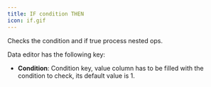 ```yaml
---
title: IF condition THEN
icon: if.gif
---
```


Checks the condition and if true process nested ops.

Data editor has the following key:

- **Condition**: Condition key, value column has to be filled with the condition to check, its default value is 1.


